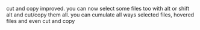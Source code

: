 cut and copy  improved. you can now select some files too with alt or shift alt and cut/copy them all. you can cumulate all ways selected files, hovered files and even cut and copy